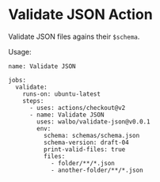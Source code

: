 # Validate JSON Action

Validate JSON files agains their `$schema`.

Usage:

```
name: Validate JSON

jobs:
  validate:
    runs-on: ubuntu-latest
    steps:
      - uses: actions/checkout@v2
      - name: Validate JSON
        uses: walbo/validate-json@v0.0.1
        env:
          schema: schemas/schema.json
          schema-version: draft-04
          print-valid-files: true
          files:
            - folder/**/*.json
            - another-folder/**/*.json
```
